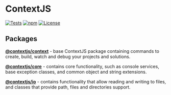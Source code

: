 # ContextJS

[![Tests](https://github.com/contextjs/context/actions/workflows/tests.yaml/badge.svg?branch=main)](https://github.com/contextjs/context/actions/workflows/tests.yaml) 
[![npm](https://badgen.net/npm/v/@contextjs/context)](https://www.npmjs.com/package/@contextjs/context)
[![License](https://badgen.net/static/license/MIT)](https://github.com/contextjs/context/blob/main/LICENSE)

## Packages

**[@contextjs/context](https://github.com/contextjs/context/tree/main/src/context)** - base ContextJS package containing commands to create, build, watch and debug your projects and solutions.  

**[@contextjs/core](https://github.com/contextjs/context/tree/main/src/core)** - contains core functionality, such as console services, base exception classes, and common object and string extensions.  

**[@contextjs/io](https://github.com/contextjs/context/tree/main/src/io)** - contains functionality that allow reading and writing to files, and classes that provide path, files and directories support.